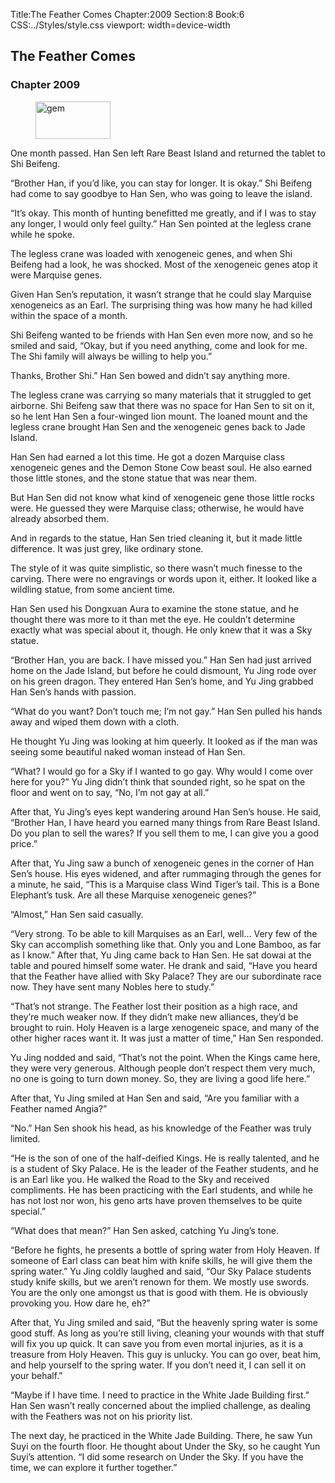 Title:The Feather Comes 
Chapter:2009 
Section:8 
Book:6 
CSS:../Styles/style.css 
viewport: width=device-width
  
## The Feather Comes
### Chapter 2009
  
<figure>
	<img src="../Images/gem.gif" alt="gem" id="gem" width="120" height="60" />
</figure>
  

  
One month passed. Han Sen left Rare Beast Island and returned the tablet to Shi Beifeng.

“Brother Han, if you’d like, you can stay for longer. It is okay.” Shi Beifeng had come to say goodbye to Han Sen, who was going to leave the island.

“It’s okay. This month of hunting benefitted me greatly, and if I was to stay any longer, I would only feel guilty.” Han Sen pointed at the legless crane while he spoke.

The legless crane was loaded with xenogeneic genes, and when Shi Beifeng had a look, he was shocked. Most of the xenogeneic genes atop it were Marquise genes.

Given Han Sen’s reputation, it wasn’t strange that he could slay Marquise xenogeneics as an Earl. The surprising thing was how many he had killed within the space of a month.

Shi Beifeng wanted to be friends with Han Sen even more now, and so he smiled and said, “Okay, but if you need anything, come and look for me. The Shi family will always be willing to help you.”

Thanks, Brother Shi.” Han Sen bowed and didn’t say anything more.

The legless crane was carrying so many materials that it struggled to get airborne. Shi Beifeng saw that there was no space for Han Sen to sit on it, so he lent Han Sen a four-winged lion mount. The loaned mount and the legless crane brought Han Sen and the xenogeneic genes back to Jade Island.

Han Sen had earned a lot this time. He got a dozen Marquise class xenogeneic genes and the Demon Stone Cow beast soul. He also earned those little stones, and the stone statue that was near them.

But Han Sen did not know what kind of xenogeneic gene those little rocks were. He guessed they were Marquise class; otherwise, he would have already absorbed them.

And in regards to the statue, Han Sen tried cleaning it, but it made little difference. It was just grey, like ordinary stone.

The style of it was quite simplistic, so there wasn’t much finesse to the carving. There were no engravings or words upon it, either. It looked like a wildling statue, from some ancient time.

Han Sen used his Dongxuan Aura to examine the stone statue, and he thought there was more to it than met the eye. He couldn’t determine exactly what was special about it, though. He only knew that it was a Sky statue.

“Brother Han, you are back. I have missed you.” Han Sen had just arrived home on the Jade Island, but before he could dismount, Yu Jing rode over on his green dragon. They entered Han Sen’s home, and Yu Jing grabbed Han Sen’s hands with passion.

“What do you want? Don’t touch me; I’m not gay.” Han Sen pulled his hands away and wiped them down with a cloth.

He thought Yu Jing was looking at him queerly. It looked as if the man was seeing some beautiful naked woman instead of Han Sen.

“What? I would go for a Sky if I wanted to go gay. Why would I come over here for you?” Yu Jing didn’t think that sounded right, so he spat on the floor and went on to say, “No, I’m not gay at all.”

After that, Yu Jing’s eyes kept wandering around Han Sen’s house. He said, “Brother Han, I have heard you earned many things from Rare Beast Island. Do you plan to sell the wares? If you sell them to me, I can give you a good price.”

After that, Yu Jing saw a bunch of xenogeneic genes in the corner of Han Sen’s house. His eyes widened, and after rummaging through the genes for a minute, he said, “This is a Marquise class Wind Tiger’s tail. This is a Bone Elephant’s tusk. Are all these Marquise xenogeneic genes?”

“Almost,” Han Sen said casually.

“Very strong. To be able to kill Marquises as an Earl, well… Very few of the Sky can accomplish something like that. Only you and Lone Bamboo, as far as I know.” After that, Yu Jing came back to Han Sen. He sat dowai at the table and poured himself some water. He drank and said, “Have you heard that the Feather have allied with Sky Palace? They are our subordinate race now. They have sent many Nobles here to study.”

“That’s not strange. The Feather lost their position as a high race, and they’re much weaker now. If they didn’t make new alliances, they’d be brought to ruin. Holy Heaven is a large xenogeneic space, and many of the other higher races want it. It was just a matter of time,” Han Sen responded.

Yu Jing nodded and said, “That’s not the point. When the Kings came here, they were very generous. Although people don’t respect them very much, no one is going to turn down money. So, they are living a good life here.”

After that, Yu Jing smiled at Han Sen and said, “Are you familiar with a Feather named Angia?”

“No.” Han Sen shook his head, as his knowledge of the Feather was truly limited.

“He is the son of one of the half-deified Kings. He is really talented, and he is a student of Sky Palace. He is the leader of the Feather students, and he is an Earl like you. He walked the Road to the Sky and received compliments. He has been practicing with the Earl students, and while he has not lost nor won, his geno arts have proven themselves to be quite special.”

“What does that mean?” Han Sen asked, catching Yu Jing’s tone.

“Before he fights, he presents a bottle of spring water from Holy Heaven. If someone of Earl class can beat him with knife skills, he will give them the spring water.” Yu Jing coldly laughed and said, “Our Sky Palace students study knife skills, but we aren’t renown for them. We mostly use swords. You are the only one amongst us that is good with them. He is obviously provoking you. How dare he, eh?”

After that, Yu Jing smiled and said, “But the heavenly spring water is some good stuff. As long as you’re still living, cleaning your wounds with that stuff will fix you up quick. It can save you from even mortal injuries, as it is a treasure from Holy Heaven. This guy is unlucky. You can go over, beat him, and help yourself to the spring water. If you don’t need it, I can sell it on your behalf.”

“Maybe if I have time. I need to practice in the White Jade Building first.” Han Sen wasn’t really concerned about the implied challenge, as dealing with the Feathers was not on his priority list.

The next day, he practiced in the White Jade Building. There, he saw Yun Suyi on the fourth floor. He thought about Under the Sky, so he caught Yun Suyi’s attention. “I did some research on Under the Sky. If you have the time, we can explore it further together.”